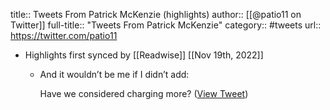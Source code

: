 title:: Tweets From Patrick McKenzie (highlights)
author:: [[@patio11 on Twitter]]
full-title:: "Tweets From Patrick McKenzie"
category:: #tweets
url:: https://twitter.com/patio11

- Highlights first synced by [[Readwise]] [[Nov 19th, 2022]]
	- And it wouldn’t be me if I didn’t add:
	  
	  Have we considered charging more? ([View Tweet](https://twitter.com/patio11/status/1087329114728493056))